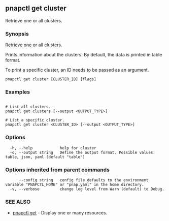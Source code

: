 ## pnapctl get cluster

Retrieve one or all clusters.

### Synopsis

Retrieve one or all clusters.
	
Prints information about the clusters.
By default, the data is printed in table format.

To print a specific cluster, an ID needs to be passed as an argument.

```
pnapctl get cluster [CLUSTER_ID] [flags]
```

### Examples

```

# List all clusters.
pnapctl get clusters [--output <OUTPUT_TYPE>]

# List a specific cluster.
pnapctl get cluster <CLUSTER_ID> [--output <OUTPUT_TYPE>]
```

### Options

```
  -h, --help            help for cluster
  -o, --output string   Define the output format. Possible values: table, json, yaml (default "table")
```

### Options inherited from parent commands

```
      --config string   config file defaults to the environment variable "PNAPCTL_HOME" or "pnap.yaml" in the home directory.
  -v, --verbose         change log level from Warn (default) to Debug.
```

### SEE ALSO

* [pnapctl get](pnapctl_get.md)	 - Display one or many resources.

